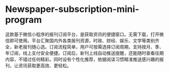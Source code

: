 # Newspaper-subscription-mini-program
这款基于微信小程序的报刊订阅平台，是获取资讯的便捷窗口。无需下载，打开微信即可使用。平台汇聚国内外各类报刊资源，时政、财经、娱乐、文学等类别齐全，新老报刊随心选。订阅流程简单，用户可按需选择订阅周期，支持按月、季、年订阅，线上支付安全便捷。订阅后，新刊上线自动推送提醒，还能随时查看往期内容，不错过任何精彩。同时设有个性化推荐，依据阅读习惯精准推送感兴趣的报刊，让资讯获取更高效、更轻松。 
